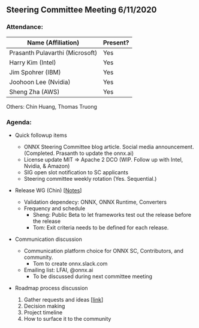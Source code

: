 ## Steering Committee Meeting 6/11/2020

### Attendance:

| Name (Affiliation) | Present? |
| ------------------------------- | --- |
| Prasanth Pulavarthi (Microsoft) | Yes |
| Harry Kim (Intel)               | Yes |
| Jim Spohrer (IBM)               | Yes |
| Joohoon Lee (Nvidia)            | Yes |
| Sheng Zha (AWS)                 | Yes | 

Others: Chin Huang, Thomas Truong 

### Agenda:

* Quick followup items
  * ONNX Steering Committee blog article. Social media announcement. (Completed. Prasanth to update the onnx.ai)
  * License update MIT => Apache 2 DCO (WIP. Follow up with Intel, Nvidia, & Amazon) 
  * SIG open slot notification to SC applicants 
  * Steering committee weekly rotation (Yes. Sequential.)
  
* Release WG (Chin) [[Notes](https://github.com/onnx/working-groups/blob/aff76f912436c0ba5634f5db385d5fa712b63d9a/release/meetings/001-20200603.md)]
  * Validation dependecy: ONNX, ONNX Runtime, Converters 
  * Frequency and schedule 
     * Sheng: Public Beta to let frameworks test out the release before the release
     * Tom: Exit criteria needs to be defined for each release.
  
* Communication discussion 
  * Communication platform choice for ONNX SC, Contributors, and community. 
    * Tom to create onnx.slack.com
  * Emailing list: LFAI, @onnx.ai
    * To be discussed during next committee meeting

* Roadmap process discussion
  1) Gather requests and ideas [[link](https://docs.google.com/document/d/14-b92ALTP9K1bzQl9bRXtrqri5RfixFBCMV8SwTVxn0/edit?ts=5eb43d22)]
  2) Decision making 
  3) Project timeline
  4) How to surface it to the community
  
  
